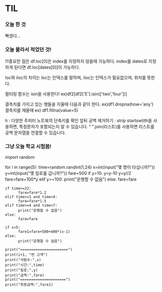 # TIL

### 오늘 한 것 
빡셌다...

### 오늘 몰라서 적었던 것!

!!!중요한 점은 df.loc[0]은 index를 지정하지 않을때 가능하다.
index를 dates로 지정하게 된다면 df.loc[dates[0]]이 가능하다.

loc와 iloc의 차이는 loc는 인덱스를 말하며, iloc는 인덱스가 필요없으며, 위치를 뜻한다.

필터링 함수는 isin을 사용한다! ex)df2[df2['E'].isin(['two','four'])]

결측치를 가지고 있는 행들을 지울때 다음과 같이 한다. ex)df1.dropna(how='any')
결측치를 채울때 ex) df1.fillna(value=5)

h : 다양한 주피터 노트북의 단축키를 확인
앞뒤 공백 제거하기 : strip
startswtith을 사용하면, 특정문자가 포함되는지 알 수 있습니다.
" ".join(리스트)를 사용하면 리스트를 공백 문자열을 연결할 수 있습니다.

### 그냥 오늘 학교 시험봄!

import random

for i in range(5):
    time=random.randint(1,24)
    x=int(input("몇 명이 타십니까?"))
    y=int(input("몇 킬로를 갑니까?"))
    fare=500
    if y>10:
          y=y-10
          y=y//2
          fare=fare+100*y
    elif y>=100:
          print("운행할 수 없음")
    else: 
          fare=fare
    
    if time>=22:
          fare=fare*1.2
    elif time>=1 and time<4:
          fare=fare*1.5
    elif time>=4 and time<7:
          print("운행할 수 없음")
    else: 
          fare=fare
    
    if x<5:
          fare1=fare+500+400*(x-1)
    else:
          print("운행할 수 없음")
          
    print("======================")
    print(i+1, "번 고객")
    print("사람수:",x)
    print("시간:",time)
    print("킬로:",y)
    print("금액:",fare)
    print("=====================")
    print("최종금액:",fare1)

